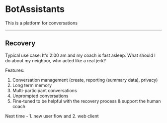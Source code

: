 # BotAssistants

This is a platform for conversations

--------
## Recovery
  Typical use case: It's 2:00 am and my coach is fast asleep. What should I do about my neighbor, who acted like a real jerk?
  
  Features:
  1. Conversation management (create, reporting (summary data), privacy)
  2. Long term memory
  3. Multi-participant conversations
  4. Unprompted conversations
  5. Fine-tuned to be helpful with the recovery process & support the human coach
    
   
  Next time - 1. new user flow and 2. web client 
